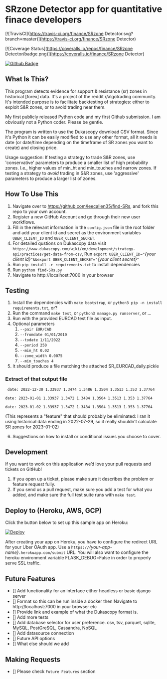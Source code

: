 SRzone Detector app for quantitative finace developers
==============================

[![TravisCI](https://travis-ci.org/finance/SRzone Detector.svg?branch=master)](https://travis-ci.org/finance/SRzone Detector)

[![Coverage Status](https://coveralls.io/repos/finance/SRzone Detector/badge.png)](https://coveralls.io/finance/SRzone Detector)

[![Github Badge](https://github.com/leecallen35)](https://github.com/leecallen35)

What Is This?
-------------

This program detects evidence for support & resistance (sr) zones in historical [forex] data. It's a project of the reddit r/algotrading community. It's intended purpose is to facilitate backtesting of strategies: either to exploit S&R zones, or to avoid trading near them.

My first publicly released Python code and my first Github submission. I am obviously not a Python coder. Please be gentle.

The program is written to use the Dukascopy download CSV format. Since it's Python it can be easily modified to use any other format, all it needs is date (or date/time depending on the timeframe of SR zones you want to create) and closing price.

Usage suggestion: If testing a strategy to trade S&R zones, use 'conservative' parameters to produce a smaller list of high probability zones. I.e., higher values of min_ht and min_touches and narrow zones. If testing a strategy to *avoid* trading in S&R zones, use 'aggressive' parameters to produce a larger list of zones.



How To Use This
---------------

1. Navigate over to https://github.com/leecallen35/find-SRs, and fork this repo to your own account.
2. Register a new GitHub Account and go through their new user workflows.
3. Fill in the relevant information in the `config.json` file in the root folder and add your client id and secret as the environment variables `UBER_CLIENT_ID` and `UBER_CLIENT_SECRET`.
4. For detailed qustions on Dukascopy data visit `https://www.dukascopy.com/wiki/en/development/strategy-api/practices/get-data-from-csv`, Run `export UBER_CLIENT_ID="`*{your client id}*`"&&export UBER_CLIENT_SECRET="`*{your client secret}*`"`
5. Run `pip install -r requirements.txt` to install dependencies
6. Run `python find-SRs.py`
7. Navigate to http://localhost:7000 in your browser


Testing
-------

1. Install the dependencies with `make bootstrap`, or `python3 pip -n install requirements.txt`, or?
2. Run the command `make test`, or `python3 manage.py runserver`, or ...
3. Run with the provided EURCAD test file as input.
4. Optional parameters
   1. `--pair EUR/CAD`
   2. `--fromdate 01/01/2010`
   3. `--todate 1/11/2022`
   4. `--period 250`
   5. `--min_ht 0.02`
   6. `--zone_width 0.0075`
   7. `--min_touches 4`
5. It should produce a file matching the attached SR_EURCAD_daily.pickle
### Extract of that output file
`
date: 2022-12-30
  1.33937
  1.3474
  1.3486
  1.3504
  1.3513
  1.353
  1.37764`
  
  `date: 2023-01-01
  1.33937
  1.3472
  1.3484
  1.3504
  1.3513
  1.353
  1.37764`
  
  `date: 2023-01-02
  1.33937
  1.3472
  1.3484
  1.3504
  1.3513
  1.353
  1.37764`

(This represents a "feature" that should probably be eliminated: I ran it using historical data ending in 2022-07-29, so it really shouldn't calculate SR zones for 2023-01-02)

6. Suggestions on how to install or conditional issues you choose to cover.


Development
-----------

If you want to work on this application we’d love your pull requests and tickets on GitHub!

1. If you open up a ticket, please make sure it describes the problem or feature request fully.
2. If you send us a pull request, make sure you add a test for what you added, and make sure the full test suite runs with `make test`.

Deploy to (Heroku, AWS, GCP)
----------------

Click the button below to set up this sample app on Heroku:

[![Deploy](https://www.herokucdn.com/deploy/button.png)](https://heroku.com/deploy)

After creating your app on Heroku, you have to configure the redirect URL for your Uber OAuth app. Use a `https://`*{your-app-name}*`.herokuapp.com/submit` URL.
You will also want to configure the heroku environment variable FLASK_DEBUG=False in order to properly serve SSL traffic.

Future Features
---------------

- [] Add functionality for an interface either headless or basic django server 
- [] Format so this can be run inside a docker then Navigate to http://localhost:7000 in your browser etc
- [] Provide link and example of what the Dukascopy format is.
- [] Add more tests
- [] Add database selector for user preference. csv, tsv, parquet, sqlite, MySQL, PostGreSQL, Cassandra, NoSQL
- [] Add datasource connection
- [] Future API options
- [] What else should we add


Making Requests
---------------

- [] Please check `Future Features` section
